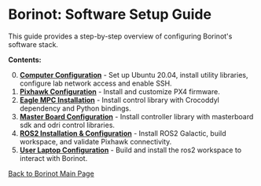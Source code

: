 # Borinot: Software Setup Guide

This guide provides a step-by-step overview of configuring Borinot's software stack.

**Contents:**

0. [**Computer Configuration**](0_computer_configuration.md) - Set up Ubuntu 20.04, install utility libraries, configure lab network access and enable SSH.  
1. [**Pixhawk Configuration**](1_pixhawk_configuration.md) - Install and customize PX4 firmware.
2. [**Eagle MPC Installation**](2_eagle_mpc_installation.md) - Install control library with Crocoddyl dependency and Python bindings.  
3. [**Master Board Configuration**](3_master_board_configuration.md) - Install controller library with masterboard sdk and odri control libraries.
4. [**ROS2 Installation & Configuration**](4_ros2_workspace.md) - Install ROS2 Galactic, build workspace, and validate Pixhawk connectivity.  
5. [**User Laptop Configuration**](5_user_laptop_configuration.md) - Build and install the ros2 workspace to interact with Borinot.

[Back to Borinot Main Page](../README.md)